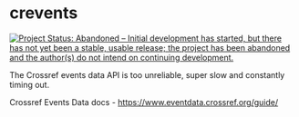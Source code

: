crevents
========



<!-- README.md is generated from README.Rmd. Please edit that file -->

[![Project Status: Abandoned – Initial development has started, but there has not yet been a stable, usable release; the project has been abandoned and the author(s) do not intend on continuing development.](https://www.repostatus.org/badges/latest/abandoned.svg)](https://www.repostatus.org/#abandoned)

The Crossref events data API is too unreliable, super slow and constantly timing out. 

Crossref Events Data docs - <https://www.eventdata.crossref.org/guide/>
